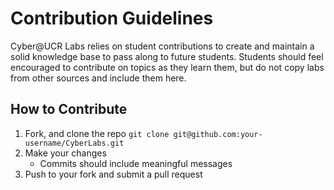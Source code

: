 # Contribution Guidelines

Cyber@UCR Labs relies on student contributions to create and maintain a 
solid knowledge base to pass along to future students. Students should feel 
encouraged to contribute on topics as they learn them, but do not copy labs 
from other sources and include them here.

## How to Contribute

1. Fork, and clone the repo
	`git clone git@github.com:your-username/CyberLabs.git`
2. Make your changes
	- Commits should include meaningful messages
3. Push to your fork and submit a pull request

